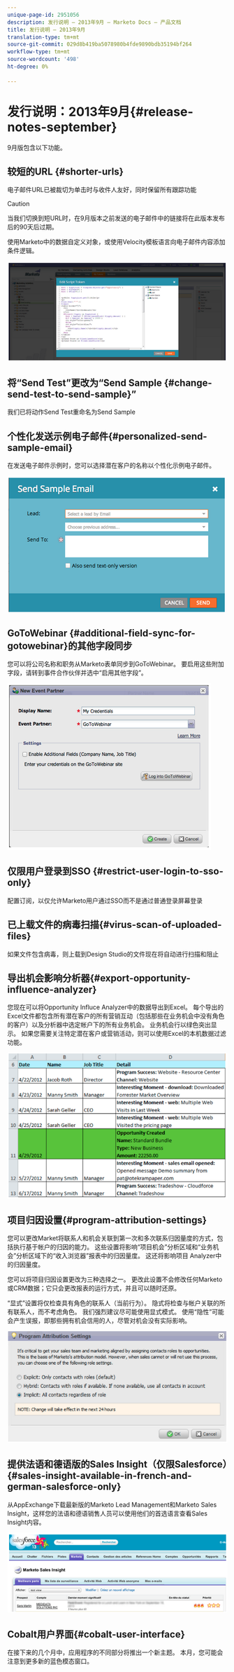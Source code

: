 ```yaml
---
unique-page-id: 2951056
description: 发行说明 — 2013年9月 — Marketo Docs — 产品文档
title: 发行说明 — 2013年9月
translation-type: tm+mt
source-git-commit: 029d8b419ba5078980b4fde9890bdb35194bf264
workflow-type: tm+mt
source-wordcount: '498'
ht-degree: 0%

---
```



# 发行说明：2013年9月{#release-notes-september}

9月版包含以下功能。

## 较短的URL {#shorter-urls}

电子邮件URL已被裁切为单击时与收件人友好，同时保留所有跟踪功能

>[!CAUTION]
>
>当我们切换到短URL时，在9月版本之前发送的电子邮件中的链接将在此版本发布后的90天后过期。

使用Marketo中的数据自定义对象，或使用Velocity模板语言向电子邮件内容添加条件逻辑。

![](assets/image2014-9-22-17-3a10-3a56.png)

## 将“Send Test”更改为“Send Sample {#change-send-test-to-send-sample}”

我们已将动作Send Test重命名为Send Sample

## 个性化发送示例电子邮件{#personalized-send-sample-email}

在发送电子邮件示例时，您可以选择潜在客户的名称以个性化示例电子邮件。

![](assets/image2014-9-22-17-3a11-3a22.png)

## GoToWebinar {#additional-field-sync-for-gotowebinar}的其他字段同步

您可以将公司名称和职务从Marketo表单同步到GoToWebinar。 要启用这些附加字段，请转到事件合作伙伴并选中“启用其他字段”。

![](assets/image2014-9-22-17-3a11-3a53.png)

## 仅限用户登录到SSO {#restrict-user-login-to-sso-only}

配置订阅，以仅允许Marketo用户通过SSO而不是通过普通登录屏幕登录

## 已上载文件的病毒扫描{#virus-scan-of-uploaded-files}

如果文件包含病毒，则上载到Design Studio的文件现在将自动进行扫描和阻止

## 导出机会影响分析器{#export-opportunity-influence-analyzer}

您现在可以将Opportunity Influce Analyzer中的数据导出到Excel。 每个导出的Excel文件都包含所有潜在客户的所有营销互动（包括那些在业务机会中没有角色的客户）以及分析器中选定帐户下的所有业务机会。 业务机会行以绿色突出显示。 如果您需要关注特定潜在客户或营销活动，则可以使用Excel的本机数据过滤功能。

![](assets/image2014-9-22-17-3a12-3a23.png)

## 项目归因设置{#program-attribution-settings}

您可以更改Market将联系人和机会关联到第一次和多次联系归因量度的方式，包括执行基于帐户的归因的能力。 这些设置将影响“项目机会”分析区域和“业务机会”分析区域下的“收入浏览器”报表中的归因量度。 这还将影响项目 Analyzer中的归因量度。

您可以将项目归因设置更改为三种选择之一。 更改此设置不会修改任何Marketo或CRM数据；它只会更改报表的运行方式，并且可以随时还原。

“显式”设置将仅检查具有角色的联系人（当前行为）。 隐式将检查与帐户关联的所有联系人，而不考虑角色。 我们强烈建议尽可能使用显式模式。 使用“隐性”可能会产生误报，即那些拥有机会信用的人，尽管对机会没有实际影响。

![](assets/image2014-9-22-17-3a12-3a43.png)

## 提供法语和德语版的Sales Insight（仅限Salesforce）{#sales-insight-available-in-french-and-german-salesforce-only}

从AppExchange下载最新版的Marketo Lead Management和Marketo Sales Insight，这样您的法语和德语销售人员可以使用他们的首选语言查看Sales Insight内容。

![](assets/image2014-9-22-17-3a13-3a12.png)

## Cobalt用户界面{#cobalt-user-interface}

在接下来的几个月中，应用程序的不同部分将推出一个新主题。 本月，您可能会注意到更多新的蓝色模态窗口。

